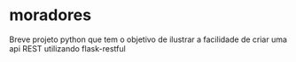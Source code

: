# moradores
Breve projeto python que tem o objetivo de ilustrar a facilidade de criar uma api REST utilizando flask-restful
